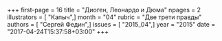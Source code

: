 +++
first-page = 16
title = "Диоген, Леонардо и Дюма"
npages = 2
illustrators = [ "Капыч",]
month = "04"
rubric = "Две трети правды"
authors = [ "Сергей Федин",]
issues = [ "2015_04",]
year = "2015"
date = "2017-04-24T15:37:58+03:00"
+++
